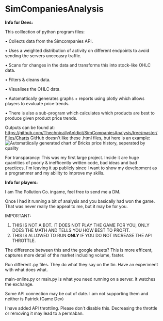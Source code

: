 # SimCompaniesAnalysis

__Info for Devs:__

This colllection of python program files:

• Collects data from the Simcompanies API.

• Uses a weighted distribution of activity on different endpoints to avoid sending the servers uneccasry traffic.

• Scans for changes in the data and transforms this into stock-like OHLC data.

• Filters & cleans data.

• Visualises the OHLC data.

• Automattically generates graphs + reports using plotly which allows players to evuluate price trends. 

• There is also a sub-program which calculates which products are best to produce given product price trends.

Outputs can be found at: https://github.com/ThechnicallyAnIdiot/SimCompaniesAnalysis/tree/master/Files/Charts GitHub doesn't like these .html files, but here is an example: ![Automatiically generated chart of Bricks price history, seperated by quality](https://i.imgur.com/ObxGjuA.png)

For transparancy: This was my first large project. Inside it are huge quantities of poorly & inefficently written code, bad ideas and bad practices. I'm leaving it up publicly since I want to show my development as a programmer and my ability to improve my skills.

__Info for players:__

I am The Pollution Co. ingame, feel free to send me a DM.

Once I had it running a bit of analysis and you basically had won the game. That was never really the appeal to me, but it may be for you.

IMPORTANT:
1. THIS IS NOT A BOT. IT DOES NOT PLAY THE GAME FOR YOU, ONLY DOES THE MATH AND TELLS YOU HOW BEST TO PROFIT.
2. THIS IS ALLOWED TO RUN __ONLY__ IF YOU DO NOT INCREASE THE API THROTTLE.

The difference between this and the google sheets? This is more efficent, captures more detail of the market including volume, faster.

Run different .py files. They do what they say on the tin. Have an experiment with what does what.

main-online.py or main.py is what you need running on a server. It watches the exchange.

Some API connection may be out of date. I am not supporting them and neither is Patrick (Game Dev)

I have added API throttling. Please don't disable this. Decreasing the throttle or removing it may lead to a permaban.
